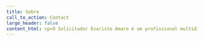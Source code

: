 ```yaml
---
title: Sobre
call_to_action: Contact
large_header: false
content_html: <p>O Solicitador Evaristo Amaro é um profissional multidisciplinar que se pauta por um grande profissionalismo nos serviços que presta, cujo empenho e respeito pela qualidade de serviços aos seus clientes, se caracteriza, também, pelo tempo efetivo de resposta.</p><p>O serviço prestado é sempre personalizado e que valoriza as características únicas de cada cliente, procurando sempre as melhores soluções para cada caso em particular.</p><p>Seja na resolução de diferendos legais, mediação ou mesmo na estruturação e idealização da sua empresa, até à realização de actos notariais, registos, inventários, aconselhamento jurídico e ainda no domínio das execuções judiciais.</p><p>Receba o melhor acompanhamento em questões legais relacionadas com a estruturação de empresas, migração, direito da família e civil, registo automóvel e legalização de veículos, recuperação de crédito, arrendamento habitacional e condomínios, direito imobiliário, atos notoriais, contratos e muitos outros.</p>
---
```

